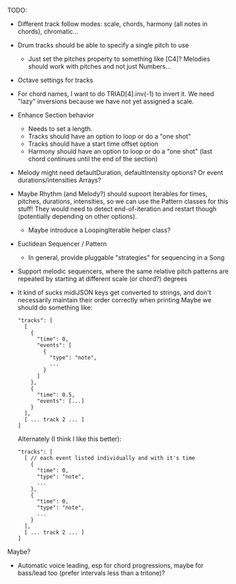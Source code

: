 TODO:
- Different track follow modes: scale, chords, harmony (all notes in chords), chromatic...
- Drum tracks should be able to specify a single pitch to use
  - Just set the pitches property to something like [C4]? Melodies should work with pitches and not just Numbers...
- Octave settings for tracks
- For chord names, I want to do TRIAD[4].inv(-1) to invert it. We need "lazy" inversions because
  we have not yet assigned a scale.
- Enhance Section behavior
  - Needs to set a length.
  - Tracks should have an option to loop or do a "one shot"
  - Tracks should have a start time offset option
  - Harmony should have an option to loop or do a "one shot" (last chord continues until the end of the section)
- Melody might need defaultDuration, defaultIntensity options? Or event durations/intensities Arrays?
- Maybe Rhythm (and Melody?) should supoort Iterables for times, pitches, durations, intensities, so we can use
  the Pattern classes for this stuff! They would need to detect end-of-iteration and restart though (potentially depending on other options).
  - Maybe introduce a LoopingIterable helper class?
- Euclidean Sequencer / Pattern
  - In general, provide pluggable "strategies" for sequencing in a Song
- Support melodic sequencers, where the same relative pitch patterns are repeated by starting at different scale (or chord?) degrees
- It kind of sucks midiJSON keys get converted to strings, and don't necessarily maintain their order correctly when printing
  Maybe we should do something like:

      "tracks": [
        [
          {
            "time": 0,
            "events": [
              {
                "type": "note",
                ...
              }
            ]
          },
          {
            "time": 0.5,
            "events": [...]
          }
        ],
        [ ... track 2 ... ]
      ]

  Alternately (I think I like this better):

      "tracks": [
        [ // each event listed individually and with it's time
          {
            "time": 0,
            "type": "note",
            ...
          },
          {
            "time": 0,
            "type": "note",
            ...
          }
        ],
        [ ... track 2 ... ]
      ]

Maybe?
- Automatic voice leading, esp for chord progressions, maybe for bass/lead too (prefer intervals less than a tritone)?
